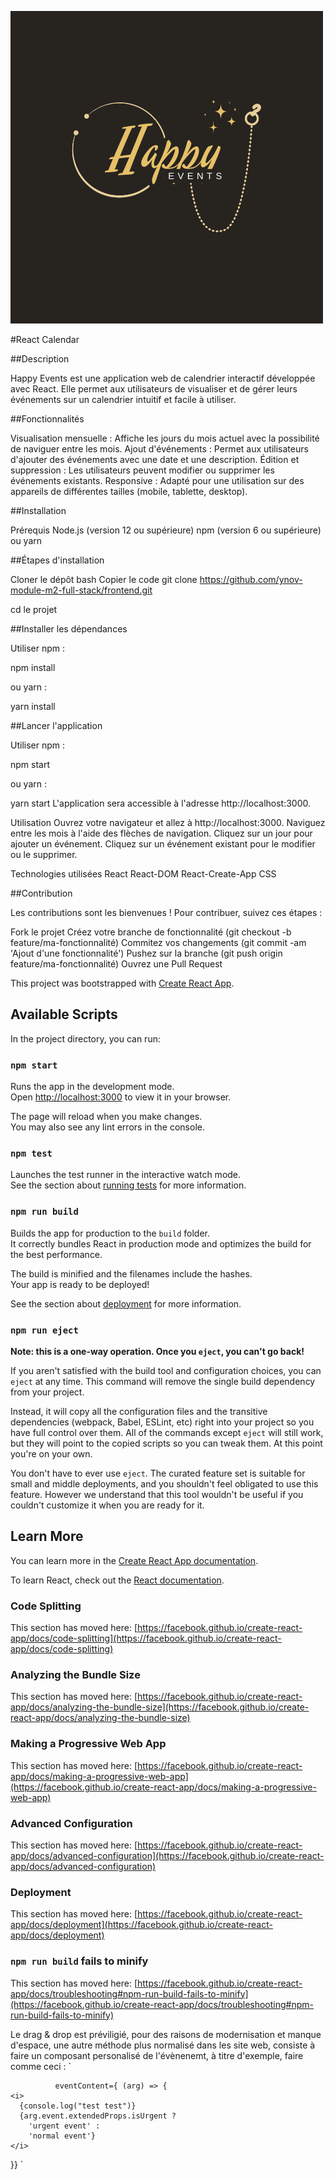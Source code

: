 ![Logo du projet](public/assets/LOGO.png)

#React Calendar

##Description

Happy Events est une application web de calendrier interactif développée avec React. Elle permet aux utilisateurs de visualiser et de gérer leurs événements sur un calendrier intuitif et facile à utiliser.

##Fonctionnalités

Visualisation mensuelle : Affiche les jours du mois actuel avec la possibilité de naviguer entre les mois.
Ajout d'événements : Permet aux utilisateurs d'ajouter des événements avec une date et une description.
Édition et suppression : Les utilisateurs peuvent modifier ou supprimer les événements existants.
Responsive : Adapté pour une utilisation sur des appareils de différentes tailles (mobile, tablette, desktop).

##Installation

Prérequis
Node.js (version 12 ou supérieure)
npm (version 6 ou supérieure) ou yarn

##Étapes d'installation

Cloner le dépôt
bash
Copier le code
git clone https://github.com/ynov-module-m2-full-stack/frontend.git

cd le projet

##Installer les dépendances

Utiliser npm :

npm install

ou yarn :

yarn install

##Lancer l'application

Utiliser npm :

npm start

ou yarn :

yarn start
L'application sera accessible à l'adresse http://localhost:3000.

Utilisation
Ouvrez votre navigateur et allez à http://localhost:3000.
Naviguez entre les mois à l'aide des flèches de navigation.
Cliquez sur un jour pour ajouter un événement.
Cliquez sur un événement existant pour le modifier ou le supprimer.

Technologies utilisées
React
React-DOM
React-Create-App
CSS


##Contribution

Les contributions sont les bienvenues ! Pour contribuer, suivez ces étapes :

Fork le projet
Créez votre branche de fonctionnalité (git checkout -b feature/ma-fonctionnalité)
Commitez vos changements (git commit -am 'Ajout d'une fonctionnalité')
Pushez sur la branche (git push origin feature/ma-fonctionnalité)
Ouvrez une Pull Request



This project was bootstrapped with [Create React App](https://github.com/facebook/create-react-app).

## Available Scripts

In the project directory, you can run:

### `npm start`

Runs the app in the development mode.\
Open [http://localhost:3000](http://localhost:3000) to view it in your browser.

The page will reload when you make changes.\
You may also see any lint errors in the console.

### `npm test`

Launches the test runner in the interactive watch mode.\
See the section about [running tests](https://facebook.github.io/create-react-app/docs/running-tests) for more information.

### `npm run build`

Builds the app for production to the `build` folder.\
It correctly bundles React in production mode and optimizes the build for the best performance.

The build is minified and the filenames include the hashes.\
Your app is ready to be deployed!

See the section about [deployment](https://facebook.github.io/create-react-app/docs/deployment) for more information.

### `npm run eject`

**Note: this is a one-way operation. Once you `eject`, you can't go back!**

If you aren't satisfied with the build tool and configuration choices, you can `eject` at any time. This command will remove the single build dependency from your project.

Instead, it will copy all the configuration files and the transitive dependencies (webpack, Babel, ESLint, etc) right into your project so you have full control over them. All of the commands except `eject` will still work, but they will point to the copied scripts so you can tweak them. At this point you're on your own.

You don't have to ever use `eject`. The curated feature set is suitable for small and middle deployments, and you shouldn't feel obligated to use this feature. However we understand that this tool wouldn't be useful if you couldn't customize it when you are ready for it.

## Learn More

You can learn more in the [Create React App documentation](https://facebook.github.io/create-react-app/docs/getting-started).

To learn React, check out the [React documentation](https://reactjs.org/).

### Code Splitting

This section has moved here: [https://facebook.github.io/create-react-app/docs/code-splitting](https://facebook.github.io/create-react-app/docs/code-splitting)

### Analyzing the Bundle Size

This section has moved here: [https://facebook.github.io/create-react-app/docs/analyzing-the-bundle-size](https://facebook.github.io/create-react-app/docs/analyzing-the-bundle-size)

### Making a Progressive Web App

This section has moved here: [https://facebook.github.io/create-react-app/docs/making-a-progressive-web-app](https://facebook.github.io/create-react-app/docs/making-a-progressive-web-app)

### Advanced Configuration

This section has moved here: [https://facebook.github.io/create-react-app/docs/advanced-configuration](https://facebook.github.io/create-react-app/docs/advanced-configuration)

### Deployment

This section has moved here: [https://facebook.github.io/create-react-app/docs/deployment](https://facebook.github.io/create-react-app/docs/deployment)

### `npm run build` fails to minify

This section has moved here: [https://facebook.github.io/create-react-app/docs/troubleshooting#npm-run-build-fails-to-minify](https://facebook.github.io/create-react-app/docs/troubleshooting#npm-run-build-fails-to-minify)

Le drag & drop est préviligié, pour des raisons de modernisation et manque d'espace, une autre méthode plus normalisé dans les site web, consiste à faire un composant personalisé de l'évènenemt, à titre d'exemple, faire comme ceci :
`

              eventContent={ (arg) => {
    <i>
      {console.log("test test")}
      {arg.event.extendedProps.isUrgent ?
        'urgent event' :
        'normal event'}
    </i>

}}
`
